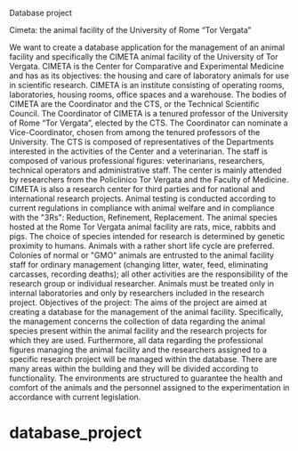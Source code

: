 Database project

Cimeta: the animal facility of the University of Rome “Tor Vergata”

We want to create a database application for the management of an animal facility and specifically the CIMETA animal facility of the University of Tor Vergata.
CIMETA is the Center for Comparative and Experimental Medicine and has as its objectives: the housing and care of laboratory animals for use in scientific research.
CIMETA is an institute consisting of operating rooms, laboratories, housing rooms, office spaces and a warehouse.
The bodies of CIMETA are the Coordinator and the CTS, or the Technical Scientific Council. The Coordinator of CIMETA is a tenured professor of the University of Rome “Tor Vergata”, elected by the CTS. The Coordinator can nominate a Vice-Coordinator, chosen from among the tenured professors of the University. The CTS is composed of representatives of the Departments interested in the activities of the Center and a veterinarian.
The staff is composed of various professional figures: veterinarians, researchers, technical operators and administrative staff.
The center is mainly attended by researchers from the Policlinico Tor Vergata and the Faculty of Medicine. CIMETA is also a research center for third parties and for national and international research projects.
Animal testing is conducted according to current regulations in compliance with animal welfare and in compliance with the "3Rs": Reduction, Refinement, Replacement.
The animal species hosted at the Rome Tor Vergata animal facility are rats, mice, rabbits and pigs. The choice of species intended for research is determined by genetic proximity to humans. Animals with a rather short life cycle are preferred.
Colonies of normal or "GMO" animals are entrusted to the animal facility staff for ordinary management (changing litter, water, feed, eliminating carcasses, recording deaths); all other activities are the responsibility of the research group or individual researcher. Animals must be treated only in internal laboratories and only by researchers included in the research project.
Objectives of the project:
The aims of the project are aimed at creating a database for the management of the animal facility. Specifically, the management concerns the collection of data regarding the animal species present within the animal facility and the research projects for which they are used. Furthermore, all data regarding the professional figures managing the animal facility and the researchers assigned to a specific research project will be managed within the database. There are many areas within the building and they will be divided according to functionality. The environments are structured to guarantee the health and comfort of the animals and the personnel assigned to the experimentation in accordance with current legislation.
# database_project
